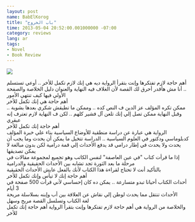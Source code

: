 ```yaml
---
layout: post
name: BabElKorog
title: "باب الخروج"
time: 2013-05-04 20:52:00.001000000 -07:00
category: reviews
lang: ar
tags:
- Novel
- Book Review
---
```

<img class="imageOnRight" src="{{ site.reviewsImagesFolder }}{{ page.name }}/BabElKorogCover.jpg">

<div class="stars" title="5 Stars" data-percent="100"></div>

أهم حاجة لازم تفتكرها وإنت بتقرأ الرواية ديه هي إنك لازم تكمل للأخر ..  أوعي تستسلم .. أنا مش هأقدر أحرق لك القصة لأن الغلاف فيه النهاية والعنوان دليل الخلاصة والصفحة الأولي فيها كيف تنتهي الأمور  
أهم حاجة هي إنك تكمل للأخر  
ممكن تكره المؤلف عز الدين ف النص كده .. وممكن ما تطيقش شكري بعدها بشوية .. وقبل النهاية ممكن تصل إلي إنك تلعن آل فشير كلهم .. لكن ف النهاية لازم تعترف إنه عبقري  
أهم حاجة إنك تكمل للأخر  
الرواية هي عبارة عن دراسة منطقية للأوضاع السياسية بناء علي خبرة المؤلف كدبلوماسي ودكتور في العلوم السياسية .. الدراسة تتخيل ما يمكن أن يحدث وما يجب أن يحدث ولا يحدث في إطار درامي قد يدفع الأحداث إلي قمة درامية لكن بدون مبالغة لا يمكن تصديقها  
إذا ما قرأت كتاب "في عين العاصفة" لنفس الكاتب وهو تجميع لمجموعة مقالات في مرحلة ما بعد الثورة تجد تشابه بين الأحداث الحقيقية والدرامية  
بالتأكيد أنت لا تحتاج لقراءة هذا الكتاب لأنك بالفعل عايش الأحداث الحقيقية  
أهم حاجة إنك لا تيأس وإنك تكمل للأخر  
أحداث الكتاب أحيانا تبدو متسارعة .. يمكن ده كان إحساسي لأني قرأت 500 صفحة في 3 أيام  
الأحداث تنتقل مما يحدث لوطن إلي نقاش عن العلاقة بين أب وإبنه بسلاسلة مريحة  
لغة الكتاب وتسلسل القصة مريح وسهل  
والخلاصة من الرواية هي أهم حاجة لازم تفتكرها وإنت بتقرأ الرواية
أهم حاجة إنك تكمل للأخر  